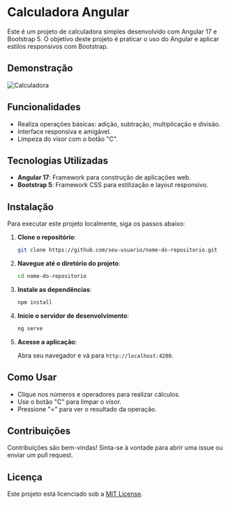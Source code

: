 # Calculadora Angular

Este é um projeto de calculadora simples desenvolvido com Angular 17 e Bootstrap 5. O objetivo deste projeto é praticar o uso do Angular e aplicar estilos responsivos com Bootstrap.

## Demonstração

![Calculadora](link-para-sua-imagem.png)

## Funcionalidades

- Realiza operações básicas: adição, subtração, multiplicação e divisão.
- Interface responsiva e amigável.
- Limpeza do visor com o botão "C".

## Tecnologias Utilizadas

- **Angular 17**: Framework para construção de aplicações web.
- **Bootstrap 5**: Framework CSS para estilização e layout responsivo.

## Instalação

Para executar este projeto localmente, siga os passos abaixo:

1. **Clone o repositório**:

   ```bash
   git clone https://github.com/seu-usuario/nome-do-repositorio.git
   ```

2. **Navegue até o diretório do projeto**:

   ```bash
   cd nome-do-repositorio
   ```

3. **Instale as dependências**:

   ```bash
   npm install
   ```

4. **Inicie o servidor de desenvolvimento**:

   ```bash
   ng serve
   ```

5. **Acesse a aplicação**:

   Abra seu navegador e vá para `http://localhost:4200`.

## Como Usar

- Clique nos números e operadores para realizar cálculos.
- Use o botão "C" para limpar o visor.
- Pressione "=" para ver o resultado da operação.

## Contribuições

Contribuições são bem-vindas! Sinta-se à vontade para abrir uma issue ou enviar um pull request.

## Licença

Este projeto está licenciado sob a [MIT License](LICENSE).
